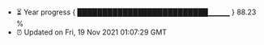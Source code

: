 - ⏳ Year progress { ██████████████████████████▁▁▁▁ } 88.23 %
- ⏰ Updated on Fri, 19 Nov 2021 01:07:29 GMT

